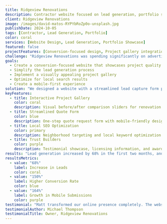 ```yaml
---
title: Ridgeview Renovations
description: Contractor website focused on lead generation, portfolio showcase, and conversion optimization.
client: Ridgeview Renovations
image: /images/david-matos-RYPYbRoZp0o-unsplash.jpg
publishDate: 2024-10-05
tags: [Contractor, Lead Generation, Portfolio]
color: coral
services: [Website Design, Lead Generation, Portfolio Showcase]
featured: false
projectFeatures: [Conversion-focused design, Project gallery integration, Lead capture form optimization, Before/after slider implementation]
challenge: "Ridgeview Renovations was spending significantly on advertising but their website wasn't converting visitors into leads. Their project portfolio was buried in a difficult-to-navigate page, and their contact form was too complex for mobile users."
goals:
  - Create a conversion-focused website that showcases project quality
  - Simplify the lead generation process
  - Implement a visually appealing project gallery
  - Optimize for local search results
  - Create a mobile-first experience
solution: "We designed a website with a streamlined lead capture form prominently positioned on each page. The site features a dramatic before/after slider for project photos and an interactive neighborhood map showing completed renovations in the area."
keyFeatures:
  - title: Interactive Project Gallery
    color: coral
    description: Visual before/after comparison sliders for renovation projects with filterable categories.
  - title: Streamlined Quote Form
    color: blue
    description: One-step quote request form with mobile-friendly design and instant submission.
  - title: Local SEO Optimization
    color: primary
    description: Neighborhood targeting and local keyword optimization to improve search visibility.
  - title: Trust Builders
    color: purple
    description: Testimonial showcase, licensing information, and award highlights strategically placed near conversion points.
results: "Lead generation increased by 68% in the first two months, and the site's conversion rate rose from 1.8% to 4.5%. Mobile form submissions went from 22% of total leads to 58%."
resultsMetrics:
  - value: "68%"
    label: Increase in Leads
    color: coral
  - value: "150%"
    label: Higher Conversion Rate
    color: blue
  - value: "164%"
    label: Growth in Mobile Submissions
    color: purple
testimonial: "Matt transformed our online presence completely. The website not only looks professional but actually generates qualified leads daily. The before/after sliders have been especially effective at showing the quality of our work."
testimonialAuthor: Michael Thompson
testimonialTitle: Owner, Ridgeview Renovations
---
```


